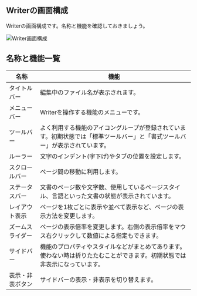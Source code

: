 
## Writerの画面構成

Writerの画面構成です。名称と機能を確認しておきましょう。

![Writer画面構成](/home/jun/SparkleShare/libreoffice-book/files/writer-screen.png)


## 名称と機能一覧

|名称|機能|
|--|--|
|タイトルバー| 編集中のファイル名が表示されます。 |
|メニューバー | Writerを操作する機能のメニューです。 |
|ツールバー| よく利用する機能のアイコングループが登録されています。初期状態では「標準ツールバー」と「書式ツールバー」が表示されています。|
|ルーラー| 文字のインデント(字下げ)やタブの位置を設定します。 |
|スクロールバー| ページ間の移動に利用します。|
|ステータスバー| 文書のページ数や文字数、使用しているページスタイル、言語といった文書の状態が表示されています。 |
|レイアウト表示| ページを1枚ごとに表示や並べて表示など、ページの表示方法を変更します。 |
|ズームスライダー| ページの表示倍率を変更します。右側の表示倍率をマウス右クリックして数値による指定もできます。|
|サイドバー| 機能のプロパティやスタイルなどがまとめてあります。使わない時は折りたたむことができます。初期状態では非表示になっています。 |
| 表示・非表ボタン | サイドバーの表示・非表示を切り替えます。 |
